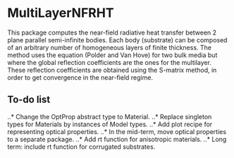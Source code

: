 # MultiLayerNFRHT

This package computes the near-field radiative heat transfer between 2 plane parallel semi-infinite bodies.
Each body (substrate) can be composed of an arbitrary number of homogeneous layers of finite thickness.
The method uses the equation (Polder and Van Hove) for two bulk media but where the global reflection coefficients are the ones for the multilayer. These reflection coefficients are obtained using the S-matrix method, in order to get convergence in the near-field regime.

## To-do list
..* Change the OptProp abstract type to Material.
..* Replace singleton types for Materials by instances of Model types.
..* Add plot recipe for representing optical properties.
..* In the mid-term, move optical properties to a separate package.
..* Add rt function for anisotropic materials.
..* Long term: include rt function for corrugated substrates. 


